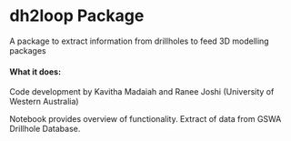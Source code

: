 # dh2loop Package

A package to extract information from drillholes to feed 3D modelling packages

#### What it does:
  
Code development by Kavitha Madaiah and Ranee Joshi (University of Western Australia)

Notebook provides overview of functionality. Extract of data from GSWA Drillhole Database.

